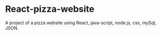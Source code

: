 # React-pizza-website
A project of a pizza website using React, java-script, node.js, css, mySql, JSON.
